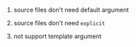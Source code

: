 
1. source files don't need default argument

2. source files don't need `explicit`

3. not support template argument
